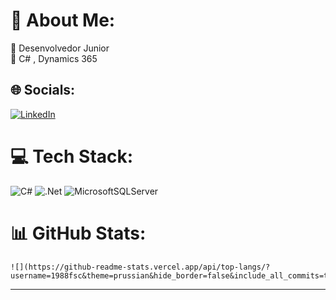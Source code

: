 # 🪪 About Me:
🔭 Desenvolvedor Junior<br>🌱 C# , Dynamics 365<br>


## 🌐 Socials:
[![LinkedIn](https://img.shields.io/badge/LinkedIn-%230077B5.svg?logo=linkedin&logoColor=white)](https://linkedin.com/in/https://www.linkedin.com/in/1988fsc/) 

# 💻 Tech Stack:
![C#](https://img.shields.io/badge/c%23-%23239120.svg?style=for-the-badge&logo=csharp&logoColor=white) ![.Net](https://img.shields.io/badge/.NET-5C2D91?style=for-the-badge&logo=.net&logoColor=white) ![MicrosoftSQLServer](https://img.shields.io/badge/Microsoft%20SQL%20Server-CC2927?style=for-the-badge&logo=microsoft%20sql%20server&logoColor=white)
# 📊 GitHub Stats:

    ![](https://github-readme-stats.vercel.app/api/top-langs/?username=1988fsc&theme=prussian&hide_border=false&include_all_commits=true&count_private=false&layout=compact)

---

